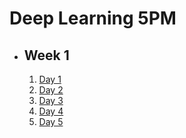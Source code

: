# Deep Learning 5PM

- ## Week 1

   1. [Day 1](https://www.facebook.com/iCodeguru/videos/921079022890677)
   2. [Day 2](https://www.facebook.com/iCodeguru/videos/778599404087522)
   3. [Day 3](https://www.facebook.com/iCodeguru/videos/1542704793227461)
   4. [Day 4](https://www.facebook.com/iCodeguru/videos/400043595837211)
   5. [Day 5](https://www.facebook.com/iCodeguru/videos/351152344491639)

<!-- - ## Week

   1. [Day 1]()
   2. [Day 2]()
   3. [Day 3]()
   4. [Day 4]()
   5. [Day 5]() -->